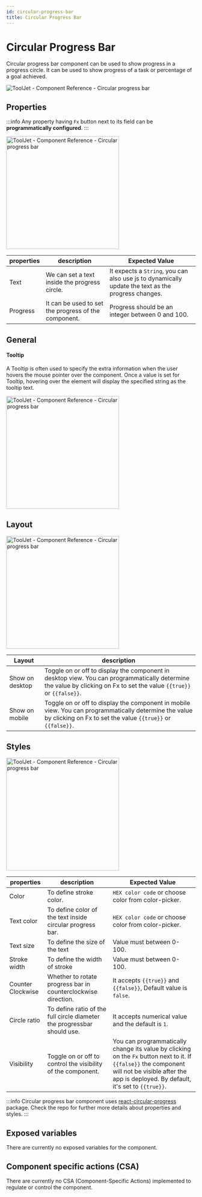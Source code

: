 ```yaml
---
id: circular-progress-bar
title: Circular Progress Bar
---
```

# Circular Progress Bar

Circular progress bar component can be used to show progress in a progress circle. It can be used to show progress of a task or percentage of a goal achieved.

<div style={{textAlign: 'center'}}>

<img className="screenshot-full" src="/img/widgets/circular-progressbar/cpb1.png" alt="ToolJet - Component Reference - Circular progress bar" />

</div>

## Properties

:::info
Any property having `Fx` button next to its field can be **programmatically configured**.
:::

<div style={{textAlign: 'center'}}>

<img className="screenshot-full" src="/img/widgets/circular-progressbar/prop1.png" alt="ToolJet - Component Reference - Circular progress bar" width='300'/>

</div>

| properties  | description | Expected Value |
| ----------- | ----------- | --------------- |
| Text | We can set a text inside the progress circle.| It expects a `String`, you can also use js to dynamically update the text as the progress changes. |
| Progress | It can be used to set the progress of the component. | Progress should be an integer between 0 and 100.|

## General
#### Tooltip

A Tooltip is often used to specify the extra information when the user hovers the mouse pointer over the component. Once a value is set for Tooltip, hovering over the element will display the specified string as the tooltip text.

<div style={{textAlign: 'center'}}>

<img className="screenshot-full" src="/img/widgets/circular-progressbar/tooltip.png" alt="ToolJet - Component Reference - Circular progress bar" width='300'/>

</div>

## Layout

<div style={{textAlign: 'center'}}>

<img className="screenshot-full" src="/img/widgets/circular-progressbar/layout1.png" alt="ToolJet - Component Reference - Circular progress bar" width='300'/>

</div>

| Layout  | description |
| ----------- | ----------- |
| Show on desktop | Toggle on or off to display the component in desktop view. You can programmatically determine the value by clicking on Fx to set the value `{{true}}` or `{{false}}`. |
| Show on mobile | Toggle on or off to display the component in mobile view. You can programmatically determine the value by clicking on Fx to set the value `{{true}}` or `{{false}}`. |

## Styles

<div style={{textAlign: 'center'}}>

<img className="screenshot-full" src="/img/widgets/circular-progressbar/styles1.png" alt="ToolJet - Component Reference - Circular progress bar" width='300'/>

</div>

| properties      | description | Expected Value |
| ----------- | ----------- | ------------------- |
| Color | To define stroke color.| `HEX color code` or choose color from color-picker. |
| Text color | To define color of the text inside circular progress bar.| `HEX color code` or choose color from color-picker. |
| Text size | To define the size of the text | Value must between 0-100. |
| Stroke width | To define the width of stroke | Value must between 0-100.|
| Counter Clockwise | Whether to rotate progress bar in counterclockwise direction. | It accepts `{{true}}` and `{{false}}`, Default value is `false`.|
| Circle ratio | To define ratio of the full circle diameter the progressbar should use. | It accepts numerical value and the default is `1`. |
| Visibility | Toggle on or off to control the visibility of the component. | You can programmatically change its value by clicking on the `Fx` button next to it. If `{{false}}` the component will not be visible after the app is deployed. By default, it's set to `{{true}}`. |

:::info
Circular progress bar component uses [react-circular-progress](https://github.com/kevinsqi/react-circular-progressbar) package. Check the repo for further more details about properties and styles.
:::


## Exposed variables

There are currently no exposed variables for the component.

## Component specific actions (CSA)

There are currently no CSA (Component-Specific Actions) implemented to regulate or control the component.
